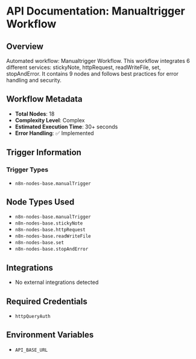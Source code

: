 # API Documentation: Manualtrigger Workflow

## Overview
Automated workflow: Manualtrigger Workflow. This workflow integrates 6 different services: stickyNote, httpRequest, readWriteFile, set, stopAndError. It contains 9 nodes and follows best practices for error handling and security.

## Workflow Metadata
- **Total Nodes**: 18
- **Complexity Level**: Complex
- **Estimated Execution Time**: 30+ seconds
- **Error Handling**: ✅ Implemented

## Trigger Information
### Trigger Types
- `n8n-nodes-base.manualTrigger`

## Node Types Used
- `n8n-nodes-base.manualTrigger`
- `n8n-nodes-base.stickyNote`
- `n8n-nodes-base.httpRequest`
- `n8n-nodes-base.readWriteFile`
- `n8n-nodes-base.set`
- `n8n-nodes-base.stopAndError`

## Integrations
- No external integrations detected

## Required Credentials
- `httpQueryAuth`

## Environment Variables
- `API_BASE_URL`
